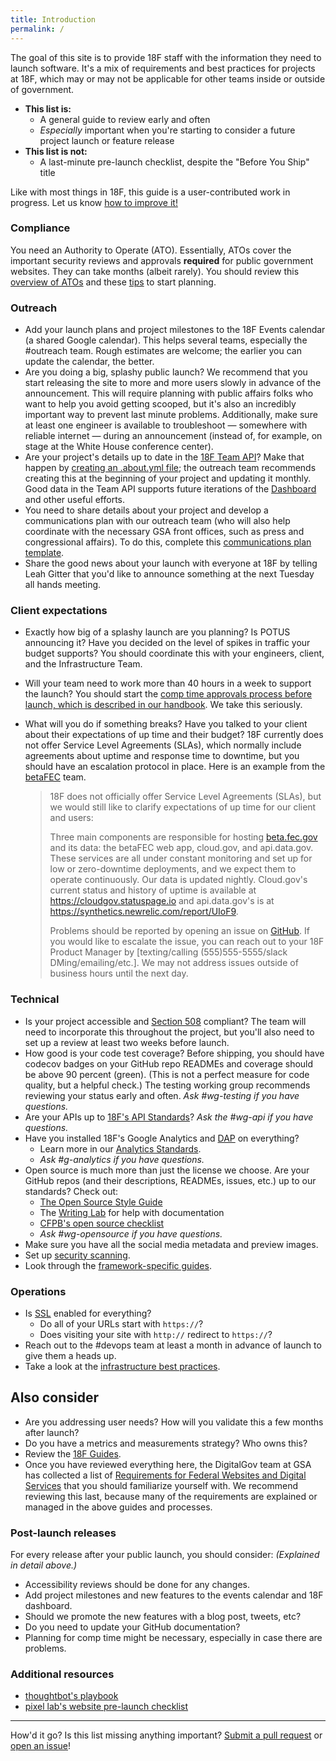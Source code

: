 ```yaml
---
title: Introduction
permalink: /
---
```


The goal of this site is to provide 18F staff with the information they need to launch software. It's a mix of requirements and best practices for projects at 18F, which may or may not be applicable for other teams inside or outside of government.

* **This list is:**
    * A general guide to review early and often
    * _Especially_ important when you're starting to consider a future project launch or feature release
* **This list is not:**
    * A last-minute pre-launch checklist, despite the "Before You Ship" title

Like with most things in 18F, this guide is a user-contributed work in progress. Let us know [how to improve it!](https://github.com/18F/before-you-ship/issues/new)

### Compliance

You need an Authority to Operate (ATO). Essentially, ATOs cover the important security reviews and approvals **required** for public government websites. They can take months (albeit rarely). You should review this [overview of ATOs](ato/) and these [tips](ato/tips/) to start planning.

### Outreach

* Add your launch plans and project milestones to the 18F Events calendar (a shared Google calendar). This helps several teams, especially the #outreach team. Rough estimates are welcome; the earlier you can update the calendar, the better.
* Are you doing a big, splashy public launch? We recommend that you start releasing the site to more and more users slowly in advance of the announcement. This will require planning with public affairs folks who want to help you avoid getting scooped, but it's also an incredibly important way to prevent last minute problems. Additionally, make sure at least one engineer is available to troubleshoot &mdash; somewhere with reliable internet &mdash; during an announcement (instead of, for example, on stage at the White House conference center).
* Are your project's details up to date in the [18F Team API](https://github.com/18F/team-api.18f.gov)? Make that happen by [creating an .about.yml file](https://github.com/18F/team-api.18f.gov#adding-project-data); the outreach team recommends creating this at the beginning of your project and updating it monthly. Good data in the Team API supports future iterations of the [Dashboard](https://18f.gsa.gov/dashboard/) and other useful efforts.
* You need to share details about your project and develop a communications plan with our outreach team (who will also help coordinate with the necessary GSA front offices, such as press and congressional affairs). To do this, complete this [communications plan template](https://docs.google.com/document/d/1xc7H6m7lfesCN-phJGvGSDPmtoinB5sM9KAA8deMNTQ/edit).
* Share the good news about your launch with everyone at 18F by telling Leah Gitter that you'd like to announce something at the next Tuesday all hands meeting.

### Client expectations

* Exactly how big of a splashy launch are you planning? Is POTUS announcing it? Have you decided on the level of spikes in traffic your budget supports? You should coordinate this with your engineers, client, and the Infrastructure Team.
* Will your team need to work more than 40 hours in a week to support the launch? You should start the [comp time approvals process before launch, which is described in our handbook](https://github.com/18F/handbook/blob/staging/articles/5-training-and-professional-development/classes/benefits.md#comp-time). We take this seriously.
* What will you do if something breaks? Have you talked to your client about their expectations of up time and their budget? 18F currently does not offer Service Level Agreements (SLAs), which normally include agreements about uptime and response time to downtime, but you should have an escalation protocol in place. Here is an example from the [betaFEC](https://beta.fec.gov) team.

    > 18F does not officially offer Service Level Agreements (SLAs), but we would still like to clarify expectations of up time for our client and users:
    >
    > Three main components are responsible for hosting [beta.fec.gov](https://beta.fec.gov) and its data: the betaFEC web app, cloud.gov, and api.data.gov. These services are all under constant monitoring and set up for low or zero-downtime deployments, and we expect them to operate continuously. Our data is updated nightly. Cloud.gov's current status and history of uptime is available at https://cloudgov.statuspage.io and api.data.gov's is at https://synthetics.newrelic.com/report/UIoF9.
    >
    > Problems should be reported by opening an issue on [GitHub](https://github.com/18F/openfec). If you would like to escalate the issue, you can reach out to your 18F Product Manager by [texting/calling (555)555-5555/slack DMing/emailing/etc.]. We may not address issues outside of business hours until the next day.

### Technical

* Is your project accessible and [Section 508](laws/508/) compliant? The team will need to incorporate this throughout the project, but you'll also need to set up a review at least two weeks before launch.
* How good is your code test coverage? Before shipping, you should have codecov badges on your GitHub repo READMEs and coverage should be above 90 percent (green). (This is not a perfect measure for code quality, but a helpful check.) The testing working group recommends reviewing your status early and often. _Ask #wg-testing if you have questions._
* Are your APIs up to [18F's API Standards](https://github.com/18f/api-standards)? _Ask the #wg-api if you have questions._
* Have you installed 18F's Google Analytics and [DAP](https://www.digitalgov.gov/services/dap/) on everything?
    * Learn more in our [Analytics Standards](https://github.com/18F/analytics-standards).
    * _Ask #g-analytics if you have questions._
* Open source is much more than just the license we choose. Are your GitHub repos (and their descriptions, READMEs, issues, etc.) up to our standards? Check out:
    * [The Open Source Style Guide](https://pages.18f.gov/open-source-guide/)
    * The [Writing Lab](https://github.com/18F/writing-lab) for help with documentation
    * [CFPB's open source checklist](https://github.com/cfpb/open-source-project-template/blob/master/opensource-checklist.md)
    * _Ask #wg-opensource if you have questions._
* Make sure you have all the social media metadata and preview images.
* Set up [security scanning](security/scanning/).
* Look through the [framework-specific guides](security/frameworks/).

### Operations

* Is [SSL](https://github.com/18f/https) enabled for everything?
    * Do all of your URLs start with `https://`?
    * Does visiting your site with `http://` redirect to `https://`?
* Reach out to the #devops team at least a month in advance of launch to give them a heads up.
* Take a look at the [infrastructure best practices](infrastructure/).

## Also consider

* Are you addressing user needs? How will you validate this a few months after launch?
* Do you have a metrics and measurements strategy? Who owns this?
* Review the [18F Guides](https://guides.18f.gov).
* Once you have reviewed everything here, the DigitalGov team at GSA has collected a list of [Requirements for Federal Websites and Digital Services](http://www.digitalgov.gov/resources/checklist-of-requirements-for-federal-digital-services/) that you should familiarize yourself with. We recommend reviewing this last, because many of the requirements are explained or managed in the above guides and processes.

### Post-launch releases

For every release after your public launch, you should consider: _(Explained in detail above.)_

* Accessibility reviews should be done for any changes.
* Add project milestones and new features to the events calendar and 18F dashboard.
* Should we promote the new features with a blog post, tweets, etc?
* Do you need to update your GitHub documentation?
* Planning for comp time might be necessary, especially in case there are problems.

### Additional resources

* [thoughtbot's playbook](https://playbook.thoughtbot.com/#production)
* [pixel lab's website pre-launch checklist](http://thepixellab.com.au/the-website-pre-launch-checklist/)

---

How'd it go? Is this list missing anything important? [Submit a pull request](https://github.com/18f/before-you-ship) or [open an issue](https://github.com/18f/before-you-ship/issues/new)!
